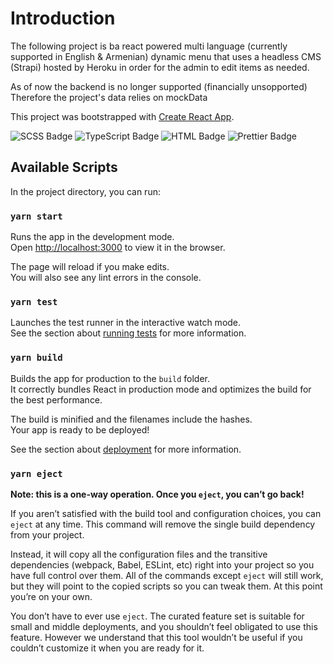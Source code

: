 # Introduction

The following project is ba react powered multi language (currently supported in English & Armenian) dynamic menu that uses a headless CMS (Strapi) hosted by Heroku in order for the admin to edit items as needed.

As of now the backend is no longer supported (financially unsopported) Therefore the project's data relies on mockData

This project was bootstrapped with [Create React App](https://github.com/facebook/create-react-app).

![SCSS Badge](https://img.shields.io/badge/SCSS-06B6D4?logo=scss&logoColor=fff&style=flat)
![TypeScript Badge](https://img.shields.io/badge/TypeScript-3178C6?logo=typescript&logoColor=fff&style=flat)
![HTML Badge](https://img.shields.io/badge/HTML-4B32C3?logo=html&logoColor=fff&style=flat)
![Prettier Badge](https://img.shields.io/badge/Prettier-F7B93E?logo=prettier&logoColor=fff&style=flat)

## Available Scripts

In the project directory, you can run:

### `yarn start`

Runs the app in the development mode.\
Open [http://localhost:3000](http://localhost:3000) to view it in the browser.

The page will reload if you make edits.\
You will also see any lint errors in the console.

### `yarn test`

Launches the test runner in the interactive watch mode.\
See the section about [running tests](https://facebook.github.io/create-react-app/docs/running-tests) for more information.

### `yarn build`

Builds the app for production to the `build` folder.\
It correctly bundles React in production mode and optimizes the build for the best performance.

The build is minified and the filenames include the hashes.\
Your app is ready to be deployed!

See the section about [deployment](https://facebook.github.io/create-react-app/docs/deployment) for more information.

### `yarn eject`

**Note: this is a one-way operation. Once you `eject`, you can’t go back!**

If you aren’t satisfied with the build tool and configuration choices, you can `eject` at any time. This command will remove the single build dependency from your project.

Instead, it will copy all the configuration files and the transitive dependencies (webpack, Babel, ESLint, etc) right into your project so you have full control over them. All of the commands except `eject` will still work, but they will point to the copied scripts so you can tweak them. At this point you’re on your own.

You don’t have to ever use `eject`. The curated feature set is suitable for small and middle deployments, and you shouldn’t feel obligated to use this feature. However we understand that this tool wouldn’t be useful if you couldn’t customize it when you are ready for it.
